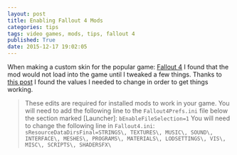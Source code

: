 ```yaml
---
layout: post
title: Enabling Fallout 4 Mods
categories: tips
tags: video games, mods, tips, fallout 4
published: True
date: 2015-12-17 19:02:05
---
```


When making a custom skin for the popular game: [Fallout 4](http://store.steampowered.com/agecheck/app/377160/) I found that the mod would not load into the game until I tweaked a few things. Thanks to [this post](http://www.nexusmods.com/fallout4/videos/87/?) I found the values I needed to change in order to get things working.

>These edits are required for installed mods to work in your game.
>You will need to add the following line to the `Fallout4Prefs.ini` file below the section marked [Launcher]:
>`bEnableFileSelection=1`
>You will need to change the following line in `Fallout4.ini`:
>`sResourceDataDirsFinal=STRINGS\, TEXTURES\, MUSIC\, SOUND\, INTERFACE\, MESHES\, PROGRAMS\, MATERIALS\, LODSETTINGS\, VIS\, MISC\, SCRIPTS\, SHADERSFX\`